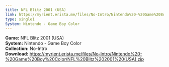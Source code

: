 ```yaml
---
title: NFL Blitz 2001 (USA)
link: https://myrient.erista.me/files/No-Intro/Nintendo%20-%20Game%20Boy%20Color/NFL%20Blitz%202001%20(USA).zip
type: single1
System: Nintendo - Game Boy Color
---
```

<b>Game:</b> NFL Blitz 2001 (USA)<br>
<b>System:</b> Nintendo - Game Boy Color<br>
<b>Collection:</b> No-Intro<br>
<b>Download:</b> https://myrient.erista.me/files/No-Intro/Nintendo%20-%20Game%20Boy%20Color/NFL%20Blitz%202001%20(USA).zip